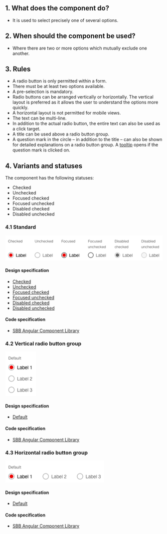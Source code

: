 ## 1. What does the component do?
* It is used to select precisely one of several options.

## 2. When should the component be used?
* Where there are two or more options which mutually exclude one another.

## 3. Rules
* A radio button is only permitted within a form.
* There must be at least two options available.
* A pre-selection is mandatory.
* Radio buttons can be arranged vertically or horizontally. The vertical layout is preferred as it allows the user to understand the options more quickly.
* A horizontal layout is not permitted for mobile views.
* The text can be multi-line.
* In addition to the actual radio button, the entire text can also be used as a click target.
* A title can be used above a radio button group.
* A question mark in the circle – in addition to the title – can also be shown for detailed explanations on a radio button group. A [tooltip](https://digital.sbb.ch/en/websites/components/tooltip) opens if the question mark is clicked on.

## 4. Variants and statuses
The component has the following statuses:
* Checked
* Unchecked
* Focused checked
* Focused unchecked
* Disabled checked
* Disabled unchecked

### 4.1 Standard
![Image of the radio button component in the standard variant](https://raw.githubusercontent.com/sbb-design-systems/design-system-website-documentation/master/documentation/components/radiobutton/images/radiobutton_default.png 'class: image')

#### Design specification
* [Checked](https://www.sketch.com/s/80f12b3b-58e5-4b4c-98cd-c553bae18db0/a/4e5zrx#Inspector)
* [Unchecked](https://www.sketch.com/s/80f12b3b-58e5-4b4c-98cd-c553bae18db0/a/ewdAyz#Inspector)
* [Focused checked](https://www.sketch.com/s/80f12b3b-58e5-4b4c-98cd-c553bae18db0/a/GLdVrY#Inspector)
* [Focused unchecked](https://www.sketch.com/s/80f12b3b-58e5-4b4c-98cd-c553bae18db0/a/OzREq8#Inspector)
* [Disabled checked](https://www.sketch.com/s/80f12b3b-58e5-4b4c-98cd-c553bae18db0/a/mjKVyz#Inspector)
* [Disabled unchecked](https://www.sketch.com/s/80f12b3b-58e5-4b4c-98cd-c553bae18db0/a/DKwRrq#Inspector)

#### Code specification
* [SBB Angular Component Library](https://sbb-angular.app.sbb.ch/latest/content/radio-button)

### 4.2 Vertical radio button group
![Image of the radio button component as a vertical group](https://raw.githubusercontent.com/sbb-design-systems/design-system-website-documentation/master/documentation/components/radiobutton/images/radiobutton_vertical.png 'class: image')

#### Design specification
* [Default](https://www.sketch.com/s/80f12b3b-58e5-4b4c-98cd-c553bae18db0/a/j9rRy0#Inspector)

#### Code specification
* [SBB Angular Component Library](https://sbb-angular.app.sbb.ch/latest/content/radio-button)

### 4.3 Horizontal radio button group
![Image of the radio button component as a horizontal group](https://raw.githubusercontent.com/sbb-design-systems/design-system-website-documentation/master/documentation/components/radiobutton/images/radiobutton_horizontal.png 'class: image')

#### Design specification
* [Default](https://www.sketch.com/s/80f12b3b-58e5-4b4c-98cd-c553bae18db0/a/dKjaEZ#Inspector)

#### Code specification
* [SBB Angular Component Library](https://sbb-angular.app.sbb.ch/latest/content/radio-button)